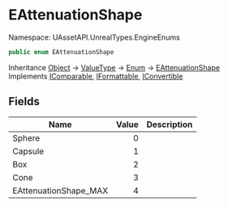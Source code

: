 # EAttenuationShape

Namespace: UAssetAPI.UnrealTypes.EngineEnums

```csharp
public enum EAttenuationShape
```

Inheritance [Object](https://docs.microsoft.com/en-us/dotnet/api/system.object) → [ValueType](https://docs.microsoft.com/en-us/dotnet/api/system.valuetype) → [Enum](https://docs.microsoft.com/en-us/dotnet/api/system.enum) → [EAttenuationShape](./uassetapi.unrealtypes.engineenums.eattenuationshape.md)<br>
Implements [IComparable](https://docs.microsoft.com/en-us/dotnet/api/system.icomparable), [IFormattable](https://docs.microsoft.com/en-us/dotnet/api/system.iformattable), [IConvertible](https://docs.microsoft.com/en-us/dotnet/api/system.iconvertible)

## Fields

| Name | Value | Description |
| --- | --: | --- |
| Sphere | 0 |  |
| Capsule | 1 |  |
| Box | 2 |  |
| Cone | 3 |  |
| EAttenuationShape_MAX | 4 |  |
